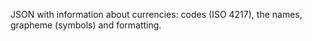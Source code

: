JSON with information about currencies: codes (ISO 4217), the names, grapheme (symbols) and formatting.